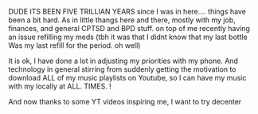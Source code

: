 DUDE ITS BEEN FIVE TRILLIAN YEARS since I was in here.... things have been a bit hard. As in little thangs here and there, mostly with my job, finances, and general CPTSD and BPD stuff. on top of me recently having an issue refilling my meds (tbh it was that I didnt know that my last bottle Was my last refill for the period. oh well)

It is ok, I have done  a lot in adjusting my priorities with my phone. And technology in general stirring from suddenly getting the motivation to download ALL of my music playlists on Youtube, so I can have my music with my locally at ALL. TIMES. !

And now thanks to some YT videos inspiring me, I want to try decenter